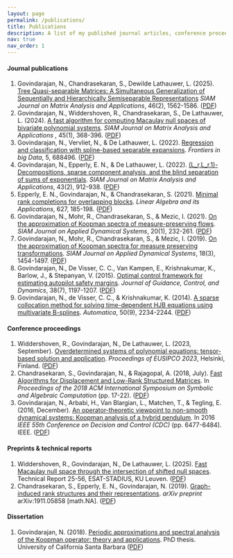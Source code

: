 ```yaml
---
layout: page
permalink: /publications/
title: Publications
description: A list of my published journal articles, conference proceedings, preprints and technical in (reverse) chronological order.
nav: true
nav_order: 1
---
```



#### Journal publications
1. Govindarajan, N.,  Chandrasekaran, S., Dewilde Lathauwer, L. (2025). [Tree Quasi-separable Matrices: A Simultaneous Generalization of Sequentially and Hierarchically Semiseparable Representations](https://epubs.siam.org/doi/abs/10.1137/24M1682348) *SIAM Journal on Matrix Analysis and Applications*, 46(2), 1562-1586. ([PDF](https://arxiv.org/pdf/2402.13381.pdf))
2. Govindarajan, N.,  Widdershoven, R.,  Chandrasekaran, S., De Lathauwer, L. (2024). [A fast algorithm for computing Macaulay null spaces of bivariate polynomial systems](https://epubs.siam.org/doi/10.1137/23M1550414). *SIAM Journal on Matrix Analysis and Applications* , 45(1), 368-396.  ([PDF](https://ftp.esat.kuleuven.be/pub/stadius/ida/reports/23-16.pdf))
3. Govindarajan, N., Vervliet, N., & De Lathauwer, L. (2022). [Regression and classification with spline-based separable expansions](https://www.frontiersin.org/articles/10.3389/fdata.2022.688496/full). *Frontiers in big Data*, 5, 688496. ([PDF](https://www.frontiersin.org/articles/10.3389/fdata.2022.688496/pdf))
4. Govindarajan, N., Epperly, E. N., & De Lathauwer, L. (2022). [(L_r,L_r,1)-Decompositions, sparse component analysis, and the blind separation of sums of exponentials](https://epubs.siam.org/doi/abs/10.1137/21M1426444). *SIAM Journal on Matrix Analysis and Applications*, 43(2), 912-938. ([PDF](https://ftp.esat.kuleuven.be/pub/stadius/ida/reports/21-101.pdf))
5. Epperly, E. N., Govindarajan, N., & Chandrasekaran, S. (2021). [Minimal rank completions for overlapping blocks](https://www.sciencedirect.com/science/article/abs/pii/S0024379521002469). *Linear Algebra and its Applications*, 627, 185-198. ([PDF](https://arxiv.org/pdf/2106.11267.pdf))
6. Govindarajan, N., Mohr, R., Chandrasekaran, S., & Mezic, I. (2021). [On the approximation of Koopman spectra of measure-preserving flows](https://epubs.siam.org/doi/abs/10.1137/19M1282908). *SIAM Journal on Applied Dynamical Systems*, 20(1), 232-261. ([PDF](https://arxiv.org/pdf/1806.10296.pdf))
7. Govindarajan, N., Mohr, R., Chandrasekaran, S., & Mezic, I. (2019). [On the approximation of Koopman spectra for measure preserving transformations](https://epubs.siam.org/doi/abs/10.1137/18M1175094). *SIAM Journal on Applied Dynamical Systems*, 18(3), 1454-1497. ([PDF](https://arxiv.org/pdf/1803.03920.pdf))
8. Govindarajan, N., De Visser, C. C., Van Kampen, E., Krishnakumar, K., Barlow, J., & Stepanyan, V. (2015). [Optimal control framework for estimating autopilot safety margins](https://arc.aiaa.org/doi/abs/10.2514/1.G000271). *Journal of Guidance, Control, and Dynamics*, 38(7), 1197-1207. ([PDF]()) 
9. Govindarajan, N., de Visser, C. C., & Krishnakumar, K. (2014). [A sparse collocation method for solving time-dependent HJB equations using multivariate B-splines](https://www.sciencedirect.com/science/article/abs/pii/S0005109814002878). *Automatica*, 50(9), 2234-2244. ([PDF]())

#### Conference proceedings 
1. Widdershoven, R., Govindarajan, N., De Lathauwer, L. (2023, September). [Overdetermined systems of polynomial equations: tensor-based solution and application](https://kuleuven.limo.libis.be/discovery/search?query=any,contains,LIRIAS4090734&tab=LIRIAS&search_scope=lirias_profile&vid=32KUL_KUL:Lirias&offset=0). *Proceedings of EUSIPCO 2023*, Helsinki, Finland. ([PDF]())
2. Chandrasekaran, S., Govindarajan, N., & Rajagopal, A. (2018, July). [Fast Algorithms for Displacement and Low-Rank Structured Matrices](https://dl.acm.org/doi/10.1145/3208976.3209025). In *Proceedings of the 2018 ACM International Symposium on Symbolic and Algebraic Computation* (pp. 17-22). ([PDF](https://arxiv.org/pdf/1807.03437.pdf))
3. Govindarajan, N., Arbabi, H., Van Blargian, L., Matchen, T., & Tegling, E. (2016, December). [An operator-theoretic viewpoint to non-smooth dynamical systems: Koopman analysis of a hybrid pendulum](https://ieeexplore.ieee.org/abstract/document/7799266). In 2016 *IEEE 55th Conference on Decision and Control (CDC)* (pp. 6477-6484). IEEE. ([PDF](/assets/pdf/CDCpaperPendulum_final.pdf))

#### Preprints & technical reports
1. Widdershoven, R., Govindarajan, N., De Lathauwer, L. (2025). [Fast Macaulay null space through the intersection of shifted null spaces](). Technical Report 25-56, ESAT-STADIUS, KU Leuven. ([PDF]())
2. Chandrasekaran, S., Epperly, E. N., Govindarajan, N. (2019). [Graph-induced rank structures and their representations](https://arxiv.org/abs/1911.05858). *arXiv preprint* arXiv:1911.05858 [math.NA]. ([PDF](https://arxiv.org/pdf/1911.05858.pdf))

#### Dissertation
1. Govindarajan, N. (2018). [Periodic approximations and spectral analysis of the Koopman operator: theory and applications](https://www.proquest.com/openview/8460f34e200557d7601c851619e1e108/1?pq-origsite=gscholar&cbl=18750&diss=y). PhD thesis. University of California Santa Barbara ([PDF](https://escholarship.org/content/qt7bf6218t/qt7bf6218t.pdf))